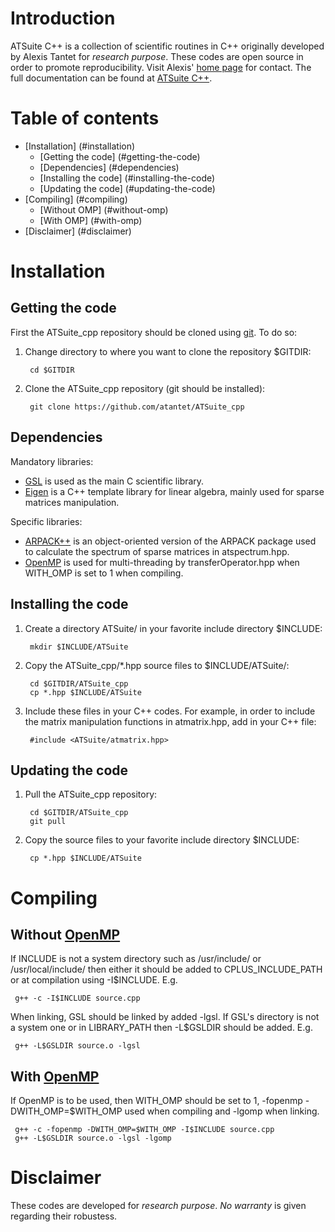 Introduction
============

ATSuite C++ is a collection of scientific routines in C++
originally developed by Alexis Tantet for _research purpose_.
These codes are open source in order to promote reproducibility.
Visit Alexis' [home page][UU] for contact.
The full documentation can be found at [ATSuite C++][ATSuite_cpp_doc].


Table of contents
=================

  * [Installation] (#installation)
    + [Getting the code] (#getting-the-code)
    + [Dependencies] (#dependencies)
    + [Installing the code] (#installing-the-code)
    + [Updating the code] (#updating-the-code)
  * [Compiling] (#compiling)
    + [Without OMP] (#without-omp)
    + [With OMP] (#with-omp)
  * [Disclaimer] (#disclaimer)
  

Installation
============

Getting the code
----------------

First the ATSuite_cpp repository should be cloned using [git].
To do so:
1. Change directory to where you want to clone the repository $GITDIR:

        cd $GITDIR
     
2. Clone the ATSuite_cpp repository (git should be installed):

        git clone https://github.com/atantet/ATSuite_cpp
     
Dependencies
------------

Mandatory libraries:
- [GSL] is used as the main C scientific library.
- [Eigen] is a C++ template library for linear algebra, mainly used for sparse matrices manipulation.

Specific libraries:
- [ARPACK++] is an object-oriented version of the ARPACK package used to calculate the spectrum of sparse matrices in atspectrum.hpp.
- [OpenMP][OMP] is used for multi-threading by transferOperator.hpp
when WITH_OMP is set to 1 when compiling.

Installing the code
-------------------

1. Create a directory ATSuite/ in your favorite include directory $INCLUDE:

        mkdir $INCLUDE/ATSuite
     
2. Copy the ATSuite_cpp/*.hpp source files to $INCLUDE/ATSuite/:

        cd $GITDIR/ATSuite_cpp
        cp *.hpp $INCLUDE/ATSuite
     
3. Include these files in your C++ codes. For example, in order to include the matrix manipulation functions in atmatrix.hpp,
add in your C++ file:

        #include <ATSuite/atmatrix.hpp>
    

Updating the code          
-----------------

1. Pull the ATSuite_cpp repository:

        cd $GITDIR/ATSuite_cpp     
        git pull
     
2. Copy the source files to your favorite include directory $INCLUDE:

        cp *.hpp $INCLUDE/ATSuite


Compiling   
=========

Without [OpenMP][OMP]
-------------

If INCLUDE is not a system directory such as /usr/include/ or /usr/local/include/
then either it should be added to CPLUS_INCLUDE_PATH or at compilation using -I$INCLUDE. E.g.

     g++ -c -I$INCLUDE source.cpp

When linking, GSL should be linked by added -lgsl.
If GSL's directory is not a system one or in LIBRARY_PATH then -L$GSLDIR should be added. E.g.

     g++ -L$GSLDIR source.o -lgsl
     
With [OpenMP][OMP]
-------------------

If OpenMP is to be used, then WITH_OMP should be set to 1,
-fopenmp -DWITH_OMP=$WITH_OMP used when compiling
and -lgomp when linking.

     g++ -c -fopenmp -DWITH_OMP=$WITH_OMP -I$INCLUDE source.cpp
     g++ -L$GSLDIR source.o -lgsl -lgomp

Disclaimer
==========

These codes are developed for _research purpose_.
_No warranty_ is given regarding their robustess.

[UU]: http://www.uu.nl/staff/AJJTantet/ "Alexis' personal page"
[git]: https://git-scm.com/ "git"
[ATSuite_cpp_doc]: http://atantet.github.io/ATSuite_cpp/ "ATSuite C++ documentation"
[GSL]: http://www.gnu.org/software/gsl/ "GSL - GNU Scientific Library"
[Eigen]: http://eigen.tuxfamily.org/ "Eigen"
[ARPACK++]: http://www.caam.rice.edu/software/ARPACK/arpack++.html "ARPACK++"
[OMP]: http://www.openmp.org/ "OpenMP"
